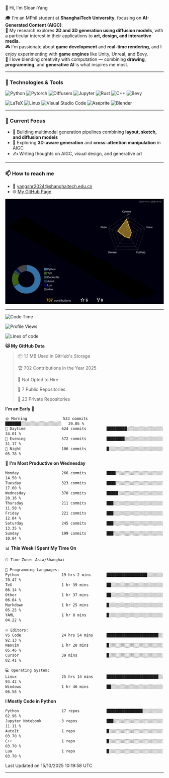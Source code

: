 👋 Hi, I'm Sloan-Yang

🎓 I'm an MPhil student at **ShanghaiTech University**, focusing on **AI-Generated Content (AIGC)**.  
🧠 My research explores **2D and 3D generation using diffusion models**, with a particular interest in their applications to **art, design, and interactive media**.  
🎮 I'm passionate about **game development** and **real-time rendering**, and I enjoy experimenting with **game engines** like Unity, Unreal, and Bevy.  
🎨 I love blending creativity with computation — combining **drawing**, **programming**, and **generative AI** is what inspires me most.

---

### 🧰 Technologies & Tools

![Python](https://img.shields.io/badge/python-%233776AB.svg?style=for-the-badge&logo=python&logoColor=white)
![Pytorch](https://img.shields.io/badge/pytorch-%23EE4C2C.svg?style=for-the-badge&logo=pytorch&logoColor=white)
![Diffusers](https://img.shields.io/badge/diffusers-HuggingFace-yellow?style=for-the-badge&logo=huggingface&logoColor=black)
![Jupyter](https://img.shields.io/badge/Jupyter-%23F37626.svg?style=for-the-badge&logo=Jupyter&logoColor=white)
![Rust](https://img.shields.io/badge/Rust-%23000000.svg?style=for-the-badge&logo=rust&logoColor=white)
![C++](https://img.shields.io/badge/C++-%2300599C.svg?style=for-the-badge&logo=c%2B%2B&logoColor=white)
![Bevy](https://img.shields.io/badge/Bevy-000000.svg?style=for-the-badge&logo=bevy&logoColor=white)

![LaTeX](https://img.shields.io/badge/LaTeX-47A141?style=for-the-badge&logo=latex&logoColor=white)
![Linux](https://img.shields.io/badge/Linux-FCC624?style=for-the-badge&logo=linux&logoColor=black)
![Visual Studio Code](https://img.shields.io/badge/VSCode-0078d7.svg?style=for-the-badge&logo=visual-studio-code&logoColor=white)
![Aseprite](https://img.shields.io/badge/Aseprite-FFFFFF?style=for-the-badge&logo=Aseprite&logoColor=%237D929E)
![Blender](https://img.shields.io/badge/Blender-F5792A?style=for-the-badge&logo=blender&logoColor=white)

---

### 🔭 Current Focus

- 🎨 Building multimodal generation pipelines combining **layout, sketch, and diffusion models**
- 🧪 Exploring **3D-aware generation** and **cross-attention manipulation** in AIGC
- ✍️ Writing thoughts on AIGC, visual design, and generative art

---

### 📫 How to reach me

- 📧 <a href="mailto:yangshr2024@shanghaitech.edu.cn">yangshr2024@shanghaitech.edu.cn</a>
- 🌐 [My GitHub Page](https://sloan-yang.github.io)  



![3D Profile](https://raw.githubusercontent.com/Sloan-Yang/Sloan-Yang/main/profile-3d-contrib/profile-night-rainbow.svg)

---


<!--START_SECTION:waka-->
![Code Time](http://img.shields.io/badge/Code%20Time-658%20hrs%2018%20mins-blue)

![Profile Views](http://img.shields.io/badge/Profile%20Views-3-blue)

![Lines of code](https://img.shields.io/badge/From%20Hello%20World%20I%27ve%20Written-2.2%20million%20lines%20of%20code-blue)

**🐱 My GitHub Data** 

> 📦 1.1 MB Used in GitHub's Storage 
 > 
> 🏆 702 Contributions in the Year 2025
 > 
> 🚫 Not Opted to Hire
 > 
> 📜 7 Public Repositories 
 > 
> 🔑 23 Private Repositories 
 > 
**I'm an Early 🐤** 

```text
🌞 Morning                533 commits         ███████░░░░░░░░░░░░░░░░░░   29.05 % 
🌆 Daytime                624 commits         █████████░░░░░░░░░░░░░░░░   34.01 % 
🌃 Evening                572 commits         ████████░░░░░░░░░░░░░░░░░   31.17 % 
🌙 Night                  106 commits         █░░░░░░░░░░░░░░░░░░░░░░░░   05.78 % 
```
📅 **I'm Most Productive on Wednesday** 

```text
Monday                   266 commits         ████░░░░░░░░░░░░░░░░░░░░░   14.50 % 
Tuesday                  323 commits         ████░░░░░░░░░░░░░░░░░░░░░   17.60 % 
Wednesday                370 commits         █████░░░░░░░░░░░░░░░░░░░░   20.16 % 
Thursday                 211 commits         ███░░░░░░░░░░░░░░░░░░░░░░   11.50 % 
Friday                   221 commits         ███░░░░░░░░░░░░░░░░░░░░░░   12.04 % 
Saturday                 245 commits         ███░░░░░░░░░░░░░░░░░░░░░░   13.35 % 
Sunday                   199 commits         ███░░░░░░░░░░░░░░░░░░░░░░   10.84 % 
```


📊 **This Week I Spent My Time On** 

```text
🕑︎ Time Zone: Asia/Shanghai

💬 Programming Languages: 
Python                   19 hrs 2 mins       ██████████████████░░░░░░░   70.47 % 
TeX                      1 hr 39 mins        ██░░░░░░░░░░░░░░░░░░░░░░░   06.14 % 
Other                    1 hr 37 mins        ██░░░░░░░░░░░░░░░░░░░░░░░   06.04 % 
Markdown                 1 hr 25 mins        █░░░░░░░░░░░░░░░░░░░░░░░░   05.25 % 
YAML                     1 hr 8 mins         █░░░░░░░░░░░░░░░░░░░░░░░░   04.22 % 

🔥 Editors: 
VS Code                  24 hrs 54 mins      ███████████████████████░░   92.13 % 
Neovim                   1 hr 28 mins        █░░░░░░░░░░░░░░░░░░░░░░░░   05.46 % 
Cursor                   39 mins             █░░░░░░░░░░░░░░░░░░░░░░░░   02.41 % 

💻 Operating System: 
Linux                    25 hrs 14 mins      ███████████████████████░░   93.42 % 
Windows                  1 hr 46 mins        ██░░░░░░░░░░░░░░░░░░░░░░░   06.58 % 
```

**I Mostly Code in Python** 

```text
Python                   17 repos            ████████████████░░░░░░░░░   62.96 % 
Jupyter Notebook         3 repos             ███░░░░░░░░░░░░░░░░░░░░░░   11.11 % 
AutoIt                   1 repo              █░░░░░░░░░░░░░░░░░░░░░░░░   03.70 % 
C++                      1 repo              █░░░░░░░░░░░░░░░░░░░░░░░░   03.70 % 
Lua                      1 repo              █░░░░░░░░░░░░░░░░░░░░░░░░   03.70 % 
```




 Last Updated on 15/10/2025 10:19:58 UTC
<!--END_SECTION:waka-->

---





